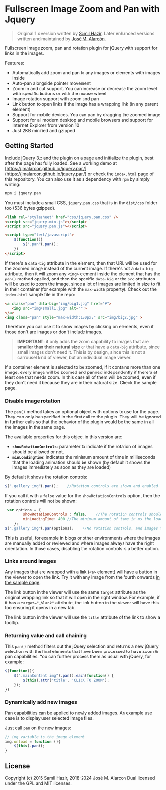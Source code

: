 # Fullscreen Image Zoom and Pan with Jquery

>Original 1.x version written by [Samil Hazir](https://github.com/saplumbaga). Later enhanced versions written and maintained by [José M. Alarcón](https://github.com/jmalarcon).

Fullscreen image zoom, pan and rotation plugin for jQuery with support for links in the images.

Features:

- Automatically add zoom and pan to any images or elements with images inside
- Auto-pan alongside pointer movement
- Zoom in and out support. You can increase or decrease the zoom level with specific buttons or with the mouse wheel
- Image rotation support with zoom and pan
- Link button to open links if the image has a wrapping link (in any parent element)
- Support for mobile devices. You can pan by dragging the zoomed image
- Support for all modern desktop and mobile browsers and support for Internet Explorer from version 10
- Just 2KB minified and gzipped

## Getting Started

Include jQuery 3.x and the plugin on a page and initialize the plugin, best after the page has fully loaded. See a working demo at [https://jmalarcon.github.io/jquery.pan/](https://jmalarcon.github.io/jquery.pan/) or check the `index.html` page of this repository. You can also use it as a dependency with `npm` by simply writing:

```bash
npm i jquery.pan
```

You must include a small CSS, `jquery.pan.css` that is in the `dist/css` folder too (536 bytes gzipped).

```html
<link rel="stylesheet" href="css/jquery.pan.css" />
<script src="jquery.min.js"></script>
<script src="jquery.pan.js"></script>

<script type="text/javascript">
    $(function(){
        $(".pan").pan();
    })
</script>
```

If there's a `data-big` attribute in the element, then that URL will be used for the zoomed image instead of the current image. If there's not a `data-big` attribute, then it will zoom any `<img>` element inside the element that has the `pan()` method applied, and then the specific `data-big` or the `src` attributes will be used to zoom the image, since a lot of images are limited in size to fit in their container (for example with the `max-width` property). Check out the `index.html` sample file in the repo:

```html
<a class="pan" data-big="img/big1.jpg" href="#">
   <img src="img/small1.jpg" alt="" >
</a>
<img class="pan" style="max-width:150px;" src="img/big2.jpg" >
```

Therefore you can use it to show images by clicking on elements, even it those don't are images or don't include images.

>**IMPORTANT**: it only adds the zoom capability to images that are **smaller than their natural size** or that have a `data-big` attribute, since small images don't need it. This is by design, since this is not a carrousel kind of viewer, but an individual image viewer.

If a container element is selected to be zoomed, if it contains more than one image, every image will be zoomed and panned independently if there's at least one that needs zoom. In this case all of them will be zoomed, even if they don't need it because they are in their natural size. Check the sample page.

### Disable image rotation

The `pan()` method takes an optional object with options to use for the page. They can only be specified in the first call to the plugin. They will be ignored in further calls so that the behavior of the plugin would be the same in all the images in the same page.

The available properties for this object in this version are:

- **`showRotationControls`**: parameter to indicate if the rotation of images should be allowed or not.
- **`minLoadingTime`**: indicates the minimum amount of time in milliseconds that the loading animation should be shown (by default it shows the images immediately as soon as they are loaded)

By default it shows the rotation controls:

```js
$(".gallery img").pan();    //Rotation controls are shown and enabled
```

If you call it with a `false` value for the `showRotationControls` option, then the rotation controls will not be shown:

```js
 var options = {
        showRotationControls : false,    //The rotation controls shouldn't be shown
        minLoadingTime: 400 //The minimum amount of time in ms the loading animation should be shown (by default it shows the images immediately)
    };
$(".gallery img").pan(options);    //No rotation controls, and images take at least 400ms to be shown
```

This is useful, for example in blogs or other environments where the images are manually added or reviewed and where images always have the right orientation. In those cases, disabling the rotation controls is a better option.

### Links around images

Any images that are wrapped with a link (`<a>` element) will have a button in the viewer to open the link. Try it with any image from the fourth onwards [in the sample page](https://jmalarcon.github.io/jquery.pan/).

The link button in the viewer will use the same `target` attribute as the original wrapping link so that it will open in the right window. For example, if it has a `target="_blank"` attribute, the link button in the viewer will have this too ensuring it opens in a new tab.

The link button in the viewer will use the `title` attribute of the link to show a tooltip.

### Returning value and call chaining

This `pan()` method filters out the jQuery selection and returns a new jQuery selection with the final elements that have been processed to have zoom & pan capabilities. You can further process them as usual with jQuery, for example:

```javascript
$(function(){
    $(".mainContent img").pan().each(function() {
        $(this).attr('title', 'CLICK TO ZOOM');
    });
})
```

### Dynamically add new images

Pan capabilities can be applied to newly added images. An example use case is to display user selected image files.

Just call `pan` on the new images:

```javascript
// img variable is the image element
img.onload = function (){
    $(this).pan();
}
```

## License

Copyright (c) 2016 Samil Hazir, 2018-2024 José M. Alarcon
Dual licensed under the GPL and MIT licenses.
